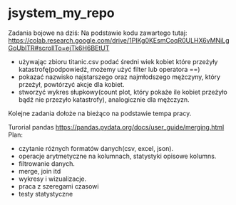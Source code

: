 # jsystem_my_repo


Zadania bojowe na dziś:
Na podstawie kodu zawartego tutaj: https://colab.research.google.com/drive/1PIKg0KEsmCoqR0ULHX6vMNiLgGoUblTR#scrollTo=ejTk6H6BEtUT
- używając zbioru titanic.csv podać średni wiek kobiet które przeżyły katastrofę(podpowiedź, możemy użyć filter lub operatora ==)
- pokazać nazwisko najstarszego oraz najmłodszego mężczyny, który przeżył, powtórzyć akcje dla kobiet.
- stworzyć wykres słupkowy(count plot, który pokaże ile kobiet przeżyło bądź nie przezyło katastrofy),  analogicznie dla mężczyzn.

Kolejne zadania dołoże na bieżąco na podstawie tempa pracy.

Turorial pandas https://pandas.pydata.org/docs/user_guide/merging.html
Plan:
- czytanie różnych formatów danych(csv, excel, json).
- operacje arytmetyczne na kolumnach, statystyki opisowe kolumns.
- filtrowanie danych.
- merge, join itd
- wykresy i wizualizacje.
- praca z szeregami czasowi
- testy statystyczne 

